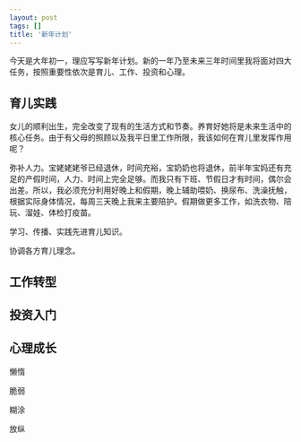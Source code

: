```yaml
---
layout: post
tags: []
title: '新年计划'
---
```


今天是大年初一，理应写写新年计划。新的一年乃至未来三年时间里我将面对四大任务，按照重要性依次是育儿、工作、投资和心理。

## 育儿实践

女儿的顺利出生，完全改变了现有的生活方式和节奏。养育好她将是未来生活中的核心任务。由于有父母的照顾以及我平日里工作所限，我该如何在育儿里发挥作用呢？

弥补人力。宝姥姥姥爷已经退休，时间充裕，宝奶奶也将退休，前半年宝妈还有充足的产假时间，人力、时间上完全足够。而我只有下班、节假日才有时间，偶尔会出差。所以，我必须充分利用好晚上和假期，晚上辅助喂奶、换尿布、洗澡抚触，根据实际身体情况，每周三天晚上我来主要陪护。假期做更多工作，如洗衣物、陪玩、溜娃、体检打疫苗。

学习、传播、实践先进育儿知识。


协调各方育儿理念。



## 工作转型


## 投资入门


## 心理成长

懒惰

脆弱

糊涂

放纵
